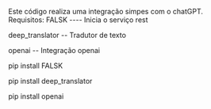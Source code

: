 Este código realiza uma integração simpes com o chatGPT.  
Requisitos: 
FALSK  ---- Inicia o serviço rest 


deep_translator -- Tradutor de texto


openai  -- Integração openai 

pip install FALSK


pip install deep_translator


pip install openai 
